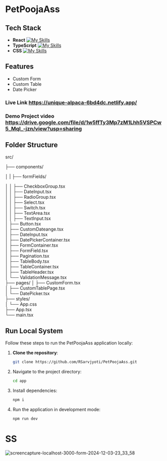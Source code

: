 # PetPoojaAss
## Tech Stack
- **React**       [![My Skills](https://skillicons.dev/icons?i=react)](https://skillicons.dev)
- **TypeScript**  [![My Skills](https://skillicons.dev/icons?i=ts)](https://skillicons.dev)
- **CSS**         [![My Skills](https://skillicons.dev/icons?i=css)](https://skillicons.dev)

## Features
- Custom Form
- Custom Table
- Date Picker
### Live Link https://unique-alpaca-6bd4dc.netlify.app/
### Demo Project video https://drive.google.com/file/d/1w5ffTy3Mp7zM1Lhh5VSPCw5_Mql_-jzn/view?usp=sharing

## Folder Structure 
src/

├── components/

│   |   ├── formFields/

│   │   ├── CheckboxGroup.tsx       
│   │   ├── DateInput.tsx           
│   │   ├── RadioGroup.tsx           
│   │   ├── Select.tsx              
│   │   ├── Switch.tsx              
│   │   ├── TextArea.tsx            
│   │   ├── TextInput.tsx           
│   ├── Button.tsx                  
│   ├── CustomDateange.tsx           
│   ├── DateInput.tsx              
│   ├── DatePickerContainer.tsx      
│   ├── FormContainer.tsx           
│   ├── FormField.tsx                
│   ├── Pagination.tsx               
│   ├── TableBody.tsx                
│   ├── TableContainer.tsx           
│   ├── TableHeader.tsx              
│   └── ValidationMessage.tsx        
├── pages/
│   ├── CustomForm.tsx               
│   ├── CustomTablePage.tsx          
│   └── DatePicker.tsx               
├── styles/                          
│   └── App.css                      
├── App.tsx                        
└── main.tsx           

## Run Local System
Follow these steps to run the PetPoojaAss application locally:

1. **Clone the repository**:
   ```bash
   git clone https://github.com/RSarvjyoti/PetPoojaAss.git
2. Navigate to the project directory:
   ```bash
   cd app
4. Install dependencies:
   ```bash
   npm i
7. Run the application in development mode:
   ```bash
   npm run dev

# SS
![screencapture-localhost-3000-form-2024-12-03-23_33_58](https://github.com/user-attachments/assets/df655ed9-cc2a-4f0e-a1b5-974441636cec)
